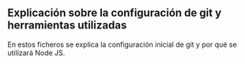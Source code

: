 ## Explicación sobre la configuración de git y herramientas utilizadas
En estos ficheros se explica la configuración inicial de git y por qué se utilizará Node JS.
